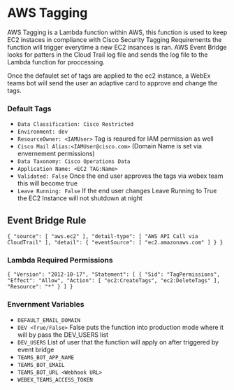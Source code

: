 # AWS Tagging
AWS Tagging is a Lambda function within AWS, this function is used to keep EC2 instaces in compliance with Cisco
 Security Tagging Requirements
 the function will trigger everytime 
a new EC2 insances is ran.  AWS Event Bridge looks for patters in the Cloud Trail log file and sends the log file to
 the Lambda function for proccessing.
 
 Once the defaulet set of tags are applied to the ec2 instance, a WebEx teams bot will send the user an adaptive card
  to approve and change the tags.   
  

  
### Default Tags
 
- `Data Classification: Cisco Restricted` <br />
- `Environment: dev` <br />
- `ResourceOwner: <IAMUser>` Tag is reaured for IAM permission as well <br />
- `Cisco Mail Alias:<IAMUser@cisco.com>` (Domain Name is set via envernement permissions) <br />
- `Data Taxonomy: Cisco Operations Data` <br />
- `Application Name: <EC2 TAG:Name>` <br />
- `Validated: False` Once the end user approves the tags via webex team this will become true <br />
- `Leave Running: False` If the end user changes Leave Running to True the EC2 Instance will not shutdown at night<br />
 
## Event Bridge Rule<br />

`{
  "source": [
    "aws.ec2"
  ],
  "detail-type": [
    "AWS API Call via CloudTrail"
  ],
  "detail": {
    "eventSource": [
      "ec2.amazonaws.com"
    ]
  }
}`
<br />

### Lambda Required Permissions <br /> 
`{
    "Version": "2012-10-17",
    "Statement": [
        {
            "Sid": "TagPermissions",
            "Effect": "Allow",
            "Action": [
                "ec2:CreateTags",
                "ec2:DeleteTags"
            ],
            "Resource": "*"
        }
    ]
}`

### Envernment Variables <br />
- `DEFAULT_EMAIL_DOMAIN` <br />
-  `DEV <True/False>` False puts the function into production mode where it will by pass the DEV_USERS list <br />
- `DEV_USERS` List of user that the function will apply on after triggered by event bridge <br />
- `TEAMS_BOT_APP_NAME`	<br />
- `TEAMS_BOT_EMAIL` <br />
- `TEAMS_BOT_URL <Webhook URL>` <br />
- `WEBEX_TEAMS_ACCESS_TOKEN` <br />